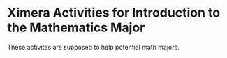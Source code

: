 Ximera Activities for Introduction to the Mathematics Major
===========================================================

These activites are supposed to help potential math majors.
